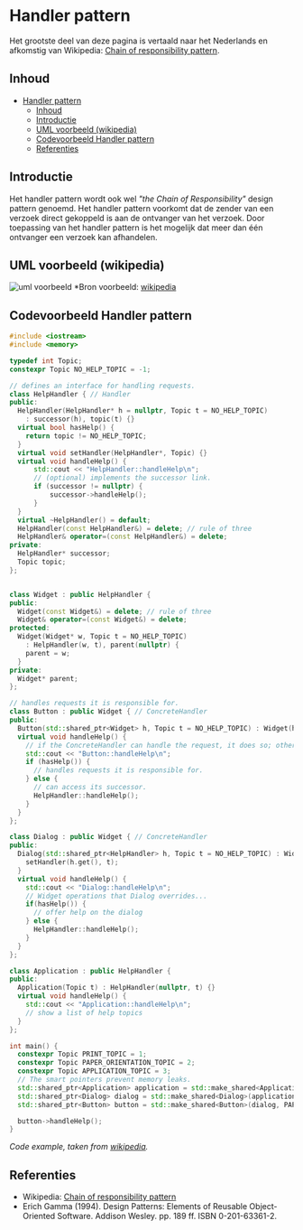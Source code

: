 # Handler pattern [](title-id)
Het grootste deel van deze pagina is vertaald naar het Nederlands en afkomstig van Wikipedia: [Chain of responsibility pattern](https://en.wikipedia.org/wiki/Chain-of-responsibility_pattern).

## Inhoud
- [Handler pattern ](#handler-pattern-)
  - [Inhoud](#inhoud)
  - [Introductie](#introductie)
  - [UML voorbeeld (wikipedia)](#uml-voorbeeld-wikipedia)
  - [Codevoorbeeld Handler pattern](#codevoorbeeld-handler-pattern)
  - [Referenties](#referenties)

## Introductie
Het handler pattern wordt ook wel *"the Chain of Responsibility"* design pattern genoemd.
Het handler pattern voorkomt dat de zender van een verzoek direct gekoppeld is aan de ontvanger van het verzoek.
Door toepassing van het handler pattern is het mogelijk dat meer dan één ontvanger een verzoek kan afhandelen.

## UML voorbeeld (wikipedia)
![uml voorbeeld](https://upload.wikimedia.org/wikipedia/commons/6/6a/W3sDesign_Chain_of_Responsibility_Design_Pattern_UML.jpg)
*Bron voorbeeld: [wikipedia](https://upload.wikimedia.org/wikipedia/commons/6/6a/W3sDesign_Chain_of_Responsibility_Design_Pattern_UML.jpg)

## Codevoorbeeld Handler pattern
```c++
#include <iostream>
#include <memory>

typedef int Topic;
constexpr Topic NO_HELP_TOPIC = -1;

// defines an interface for handling requests.
class HelpHandler { // Handler
public:
  HelpHandler(HelpHandler* h = nullptr, Topic t = NO_HELP_TOPIC)
    : successor(h), topic(t) {}
  virtual bool hasHelp() {
    return topic != NO_HELP_TOPIC;
  }
  virtual void setHandler(HelpHandler*, Topic) {}
  virtual void handleHelp() {
      std::cout << "HelpHandler::handleHelp\n";
      // (optional) implements the successor link.
      if (successor != nullptr) {
          successor->handleHelp();
      }
  }
  virtual ~HelpHandler() = default;
  HelpHandler(const HelpHandler&) = delete; // rule of three
  HelpHandler& operator=(const HelpHandler&) = delete;
private:
  HelpHandler* successor;
  Topic topic;
};


class Widget : public HelpHandler {
public:
  Widget(const Widget&) = delete; // rule of three
  Widget& operator=(const Widget&) = delete;
protected:
  Widget(Widget* w, Topic t = NO_HELP_TOPIC) 
    : HelpHandler(w, t), parent(nullptr) {
    parent = w;
  }
private:
  Widget* parent;
};

// handles requests it is responsible for.
class Button : public Widget { // ConcreteHandler
public:
  Button(std::shared_ptr<Widget> h, Topic t = NO_HELP_TOPIC) : Widget(h.get(), t) {}
  virtual void handleHelp() {
    // if the ConcreteHandler can handle the request, it does so; otherwise it forwards the request to its successor.
    std::cout << "Button::handleHelp\n";
    if (hasHelp()) {
      // handles requests it is responsible for.
    } else {      
      // can access its successor.
      HelpHandler::handleHelp();
    }
  }
};

class Dialog : public Widget { // ConcreteHandler
public:
  Dialog(std::shared_ptr<HelpHandler> h, Topic t = NO_HELP_TOPIC) : Widget(nullptr) {
    setHandler(h.get(), t);
  }
  virtual void handleHelp() {
    std::cout << "Dialog::handleHelp\n";
    // Widget operations that Dialog overrides...
    if(hasHelp()) {
      // offer help on the dialog
    } else {
      HelpHandler::handleHelp();
    }
  }
};

class Application : public HelpHandler {
public:
  Application(Topic t) : HelpHandler(nullptr, t) {}
  virtual void handleHelp() {
    std::cout << "Application::handleHelp\n";
    // show a list of help topics
  }
};

int main() {
  constexpr Topic PRINT_TOPIC = 1;
  constexpr Topic PAPER_ORIENTATION_TOPIC = 2;
  constexpr Topic APPLICATION_TOPIC = 3;
  // The smart pointers prevent memory leaks.
  std::shared_ptr<Application> application = std::make_shared<Application>(APPLICATION_TOPIC);
  std::shared_ptr<Dialog> dialog = std::make_shared<Dialog>(application, PRINT_TOPIC);
  std::shared_ptr<Button> button = std::make_shared<Button>(dialog, PAPER_ORIENTATION_TOPIC);

  button->handleHelp();
}
```
*Code example, taken from [wikipedia](https://en.wikipedia.org/wiki/Chain-of-responsibility_pattern).*

## Referenties

- Wikipedia: [Chain of responsibility pattern](https://en.wikipedia.org/wiki/Chain-of-responsibility_pattern)
- Erich Gamma (1994). Design Patterns: Elements of Reusable Object-Oriented Software. Addison Wesley. pp. 189 ff. ISBN 0-201-63361-2.